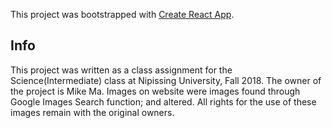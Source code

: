 This project was bootstrapped with [Create React App](https://github.com/facebook/create-react-app).

## Info

This project was written as a class assignment for the Science(Intermediate) class at Nipissing University, Fall 2018. The owner of the project is Mike Ma. Images on website were images found through Google Images Search function; and altered. All rights for the use of these images remain with the original owners.
